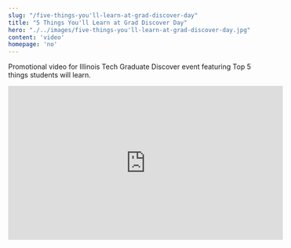 ```yaml
---
slug: "/five-things-you'll-learn-at-grad-discover-day"
title: "5 Things You'll Learn at Grad Discover Day"
hero: "./../images/five-things-you'll-learn-at-grad-discover-day.jpg"
content: 'video'
homepage: 'no'
---
```


Promotional video for Illinois Tech Graduate Discover event featuring Top 5 things students will learn.

<iframe width="560" height="315" src="https://www.youtube.com/embed/0BIRwSfHOeU" frameborder="0" allow="accelerometer; autoplay; encrypted-media; gyroscope; picture-in-picture" allowfullscreen></iframe>
